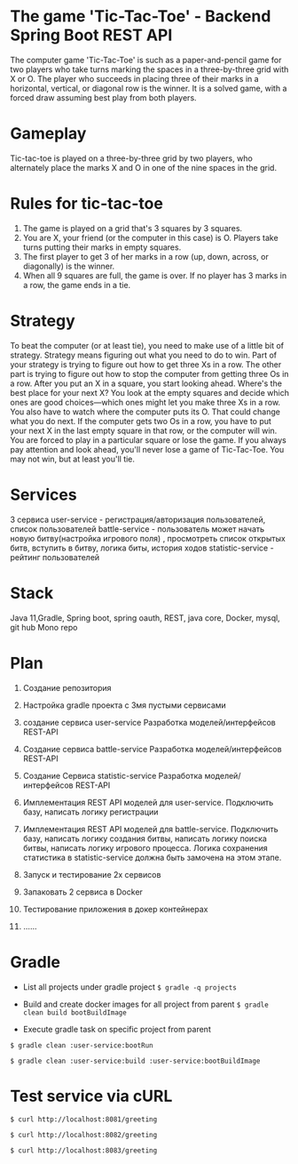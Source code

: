 # The game 'Tic-Tac-Toe' - Backend Spring Boot REST API
The computer game 'Tic-Tac-Toe' is such as a paper-and-pencil game for two players who take turns marking the spaces in
a three-by-three grid with X or O.
The player who succeeds in placing three of their marks in a horizontal, vertical, or diagonal row is the winner.
It is a solved game, with a forced draw assuming best play from both players.

# Gameplay
Tic-tac-toe is played on a three-by-three grid by two players, who alternately place the marks X and O in one of the nine spaces in the grid.

# Rules for tic-tac-toe
1. The game is played on a grid that's 3 squares by 3 squares.
2. You are X, your friend (or the computer in this case) is O. Players take turns putting their marks in empty squares.
3. The first player to get 3 of her marks in a row (up, down, across, or diagonally) is the winner.
4. When all 9 squares are full, the game is over. If no player has 3 marks in a row, the game ends in a tie.

# Strategy
To beat the computer (or at least tie), you need to make use of a little bit of strategy. Strategy means figuring out
what you need to do to win. Part of your strategy is trying to figure out how to get three Xs in a row.
The other part is trying to figure out how to stop the computer from getting three Os in a row.
After you put an X in a square, you start looking ahead. Where's the best place for your next X?
You look at the empty squares and decide which ones are good choices—which ones might let you make three Xs in a row.
You also have to watch where the computer puts its O. That could change what you do next.
If the computer gets two Os in a row, you have to put your next X in the last empty square in that row, or the computer will win.
You are forced to play in a particular square or lose the game.
If you always pay attention and look ahead, you'll never lose a game of Tic-Tac-Toe. You may not win, but at least you'll tie.

# Services
3 сервиса
user-service - регистрация/авторизация пользователей, список пользователей
battle-service - пользователь может начать новую битву(настройка игрового поля) , просмотреть список открытых битв, вступить в битву, логика биты, история ходов
statistic-service - рейтинг пользователей

# Stack
Java 11,Gradle, Spring boot, spring oauth, REST, java core, Docker, mysql, git hub
Mono repo

# Plan
1. Создание репозитория
2. Настройка gradle проекта с 3мя пустыми сервисами
3. создание сервиса user-service
   Разработка моделей/интерфейсов
   REST-API
4. Создание сервиса battle-service
   Разработка моделей/интерфейсов
   REST-API
5. Создание Сервиса statistic-service
   Разработка моделей/интерфейсов
   REST-API

6. Имплементация REST API  моделей для user-service. Подключить базу, написать логику регистрации
7. Имплементация REST API  моделей для battle-service. Подключить базу, написать логику создания битвы, написать логику поиска битвы, написать логику игрового процесса. Логика сохранения статистика в statistic-service должна быть замочена на  этом этапе.
8. Запуск и тестирование 2х сервисов
9. Запаковать 2 сервиса в  Docker
10. Тестирование приложения в докер контейнерах
11. ......

# Gradle

* List all projects under gradle project
```$ gradle -q projects```

* Build and create docker images for all project from parent
```$ gradle clean build bootBuildImage```

* Execute gradle task on specific project from parent

```
$ gradle clean :user-service:bootRun

$ gradle clean :user-service:build :user-service:bootBuildImage
```

# Test service via cURL 

```$ curl http://localhost:8081/greeting```

```$ curl http://localhost:8082/greeting```

```$ curl http://localhost:8083/greeting```